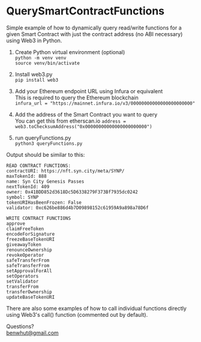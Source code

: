 # QuerySmartContractFunctions
Simple example of how to dynamically query read/write functions for a given Smart Contract with just the contract address (no ABI necessary) using Web3 in Python.

1. Create Python virtual environment (optional)  
`python -m venv venv`  
`source venv/bin/activate`

2. Install web3.py  
`pip install web3`

3. Add your Ethereum endpoint URL using Infura or equivalent  
This is required to query the Ethereum blockchain  
`infura_url = "https://mainnet.infura.io/v3/00000000000000000000000"`

4. Add the address of the Smart Contract you want to query  
You can get this from etherscan.io
`address = web3.toChecksumAddress("0x00000000000000000000000")`

5. run queryFunctions.py  
`python3 queryFunctions.py`  


Output should be similar to this:  

```
READ CONTRACT FUNCTIONS:
contractURI: https://nft.syn.city/meta/SYNP/
maxTokenId: 888
name: Syn City Genesis Passes
nextTokenId: 409
owner: 0x41BDD852d3618Dc5D6338279F373Bf7935dc0242
symbol: SYNP
tokenURIHasBeenFrozen: False
validator: 0xc626be886d4b7D09898152c61959A9a898a78D6f

WRITE CONTRACT FUNCTIONS
approve
claimFreeToken
encodeForSignature
freezeBaseTokenURI
giveawayToken
renounceOwnership
revokeOperator
safeTransferFrom
safeTransferFrom
setApprovalForAll
setOperators
setValidator
transferFrom
transferOwnership
updateBaseTokenURI
```

There are also some examples of how to call individual functions directly using Web3's call() function (commented out by default).

Questions?  
benwhut@gmail.com
